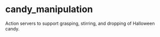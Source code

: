 # candy_manipulation
Action servers to support grasping, stirring, and dropping of Halloween candy.
